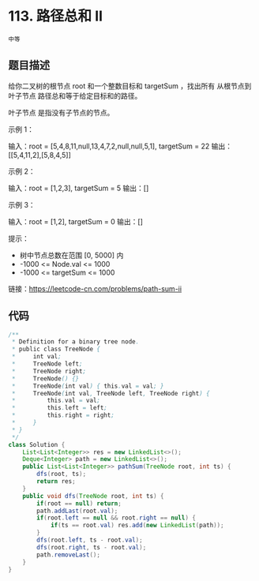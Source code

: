 # 113. 路径总和 II

`中等`

## 题目描述

给你二叉树的根节点 root 和一个整数目标和 targetSum ，找出所有 从根节点到叶子节点 路径总和等于给定目标和的路径。

叶子节点 是指没有子节点的节点。

 

示例 1：

输入：root = [5,4,8,11,null,13,4,7,2,null,null,5,1], targetSum = 22
输出：[[5,4,11,2],[5,8,4,5]]

示例 2：

输入：root = [1,2,3], targetSum = 5
输出：[]

示例 3：

输入：root = [1,2], targetSum = 0
输出：[]

 

提示：

- 树中节点总数在范围 [0, 5000] 内
- -1000 <= Node.val <= 1000
- -1000 <= targetSum <= 1000

链接：https://leetcode-cn.com/problems/path-sum-ii

## 代码

```java
/**
 * Definition for a binary tree node.
 * public class TreeNode {
 *     int val;
 *     TreeNode left;
 *     TreeNode right;
 *     TreeNode() {}
 *     TreeNode(int val) { this.val = val; }
 *     TreeNode(int val, TreeNode left, TreeNode right) {
 *         this.val = val;
 *         this.left = left;
 *         this.right = right;
 *     }
 * }
 */
class Solution {
    List<List<Integer>> res = new LinkedList<>();
    Deque<Integer> path = new LinkedList<>();
    public List<List<Integer>> pathSum(TreeNode root, int ts) {
        dfs(root, ts);
        return res;
    }
    public void dfs(TreeNode root, int ts) {
        if(root == null) return;
        path.addLast(root.val);
        if(root.left == null && root.right == null) {
            if(ts == root.val) res.add(new LinkedList(path));
        }
        dfs(root.left, ts - root.val);
        dfs(root.right, ts - root.val);
        path.removeLast();
    }
}
```
